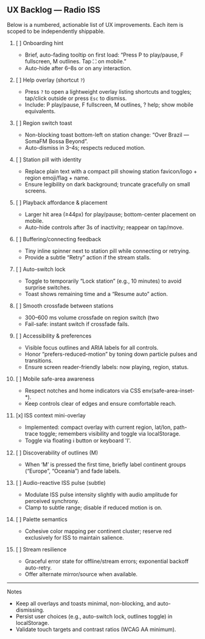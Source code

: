 ## UX Backlog — Radio ISS

Below is a numbered, actionable list of UX improvements. Each item is scoped to be independently shippable.

1. [ ] Onboarding hint
   - Brief, auto-fading tooltip on first load: “Press P to play/pause, F fullscreen, M outlines. Tap ⛶ on mobile.”
   - Auto-hide after 6–8s or on any interaction.

2. [ ] Help overlay (shortcut `?`)
   - Press `?` to open a lightweight overlay listing shortcuts and toggles; tap/click outside or press `Esc` to dismiss.
   - Include: P play/pause, F fullscreen, M outlines, ? help; show mobile equivalents.

3. [ ] Region switch toast
   - Non-blocking toast bottom-left on station change: “Over Brazil — SomaFM Bossa Beyond”.
   - Auto-dismiss in 3–4s; respects reduced motion.

4. [ ] Station pill with identity
   - Replace plain text with a compact pill showing station favicon/logo + region emoji/flag + name.
   - Ensure legibility on dark background; truncate gracefully on small screens.

5. [ ] Playback affordance & placement
   - Larger hit area (≥44px) for play/pause; bottom-center placement on mobile.
   - Auto-hide controls after 3s of inactivity; reappear on tap/move.

6. [ ] Buffering/connecting feedback
   - Tiny inline spinner next to station pill while connecting or retrying.
   - Provide a subtle “Retry” action if the stream stalls.

7. [ ] Auto-switch lock
   - Toggle to temporarily “Lock station” (e.g., 10 minutes) to avoid surprise switches.
   - Toast shows remaining time and a “Resume auto” action.

8. [ ] Smooth crossfade between stations
   - 300–600 ms volume crossfade on region switch (two <audio> elements or a gain envelope).
   - Fail-safe: instant switch if crossfade fails.

9. [ ] Accessibility & preferences
   - Visible focus outlines and ARIA labels for all controls.
   - Honor “prefers-reduced-motion” by toning down particle pulses and transitions.
   - Ensure screen reader-friendly labels: now playing, region, status.

10. [ ] Mobile safe-area awareness
    - Respect notches and home indicators via CSS env(safe-area-inset-*).
    - Keep controls clear of edges and ensure comfortable reach.

11. [x] ISS context mini-overlay
    - Implemented: compact overlay with current region, lat/lon, path-trace toggle; remembers visibility and toggle via localStorage.
    - Toggle via floating ℹ︎ button or keyboard 'I'.

12. [ ] Discoverability of outlines (M)
    - When ‘M’ is pressed the first time, briefly label continent groups (“Europe”, “Oceania”) and fade labels.

13. [ ] Audio-reactive ISS pulse (subtle)
    - Modulate ISS pulse intensity slightly with audio amplitude for perceived synchrony.
    - Clamp to subtle range; disable if reduced motion is on.

14. [ ] Palette semantics
    - Cohesive color mapping per continent cluster; reserve red exclusively for ISS to maintain salience.

15. [ ] Stream resilience
    - Graceful error state for offline/stream errors; exponential backoff auto-retry.
    - Offer alternate mirror/source when available.

---

Notes
- Keep all overlays and toasts minimal, non-blocking, and auto-dismissing.
- Persist user choices (e.g., auto-switch lock, outlines toggle) in localStorage.
- Validate touch targets and contrast ratios (WCAG AA minimum).